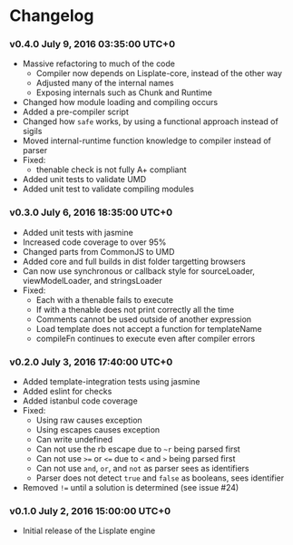 # Changelog

### v0.4.0 July 9, 2016 03:35:00 UTC+0
- Massive refactoring to much of the code
    - Compiler now depends on Lisplate-core, instead of the other way
    - Adjusted many of the internal names
    - Exposing internals such as Chunk and Runtime
- Changed how module loading and compiling occurs
- Added a pre-compiler script
- Changed how `safe` works, by using a functional approach instead of sigils
- Moved internal-runtime function knowledge to compiler instead of parser
- Fixed:
    - thenable check is not fully A+ compliant
- Added unit tests to validate UMD
- Added unit test to validate compiling modules

### v0.3.0 July 6, 2016 18:35:00 UTC+0
- Added unit tests with jasmine
- Increased code coverage to over 95%
- Changed parts from CommonJS to UMD
- Added core and full builds in dist folder targetting browsers
- Can now use synchronous or callback style for sourceLoader, viewModelLoader, and stringsLoader
- Fixed:
    - Each with a thenable fails to execute
    - If with a thenable does not print correctly all the time
    - Comments cannot be used outside of another expression
    - Load template does not accept a function for templateName
    - compileFn continues to execute even after compiler errors

### v0.2.0 July 3, 2016 17:40:00 UTC+0
- Added template-integration tests using jasmine
- Added eslint for checks
- Added istanbul code coverage
- Fixed:
    - Using raw causes exception
    - Using escapes causes exception
    - Can write undefined
    - Can not use the rb escape due to `~r` being parsed first
    - Can not use `>=` or `<=` due to `<` and `>` being parsed first
    - Can not use `and`, `or`, and `not` as parser sees as identifiers
    - Parser does not detect `true` and `false` as booleans, sees identifier
- Removed `!=` until a solution is determined (see issue #24)

### v0.1.0 July 2, 2016 15:00:00 UTC+0
- Initial release of the Lisplate engine
